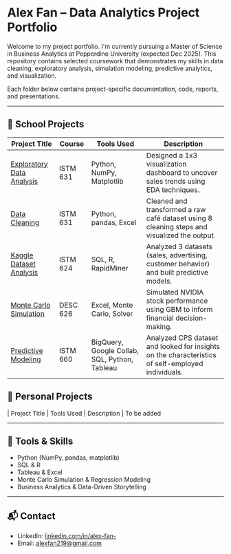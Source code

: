 # Alex Fan – Data Analytics Project Portfolio

Welcome to my project portfolio. I'm currently pursuing a Master of Science in Business Analytics at Pepperdine University (expected Dec 2025). This repository contains selected coursework that demonstrates my skills in data cleaning, exploratory analysis, simulation modeling, predictive analytics, and visualization.

Each folder below contains project-specific documentation, code, reports, and presentations.

---

## 📂 School Projects

| Project Title                            | Course        | Tools Used                        | Description                                                                 |
|------------------------------------------|---------------|------------------------------------|-----------------------------------------------------------------------------|
| [Exploratory Data Analysis](./ISTM631_Exploratory_Data_Analysis) | ISTM 631 | Python, NumPy, Matplotlib          | Designed a 1x3 visualization dashboard to uncover sales trends using EDA techniques. |
| [Data Cleaning](./ISTM631_Data_Cleaning) | ISTM 631 | Python, pandas, Excel             | Cleaned and transformed a raw café dataset using 8 cleaning steps and visualized the output. |
| [Kaggle Dataset Analysis](./ISTM624_Kaggle_Dataset_Project) | ISTM 624 | SQL, R, RapidMiner                | Analyzed 3 datasets (sales, advertising, customer behavior) and built predictive models. |
| [Monte Carlo Simulation](./DESC626_Monte_Carlo_Simulation) | DESC 626 | Excel, Monte Carlo, Solver        | Simulated NVIDIA stock performance using GBM to inform financial decision-making. |
| [Predictive Modeling](./ISTM660_Predictive_Modeling) | ISTM 660 | BigQuery, Google Collab, SQL, Python, Tableau        | Analyzed CPS dataset and looked for insights on the characteristics of self-employed individuals. |

## 📂 Personal Projects

| Project Title                            | Tools Used                        | Description                                                                 |
To be added

---

## 🧰 Tools & Skills

- Python (NumPy, pandas, matplotlib)
- SQL & R
- Tableau & Excel
- Monte Carlo Simulation & Regression Modeling
- Business Analytics & Data-Driven Storytelling

---

## 📬 Contact

- LinkedIn: [linkedin.com/in/alex-fan-](https://www.linkedin.com/in/alex-fan-/)
- Email: alexfan219@gmail.com
